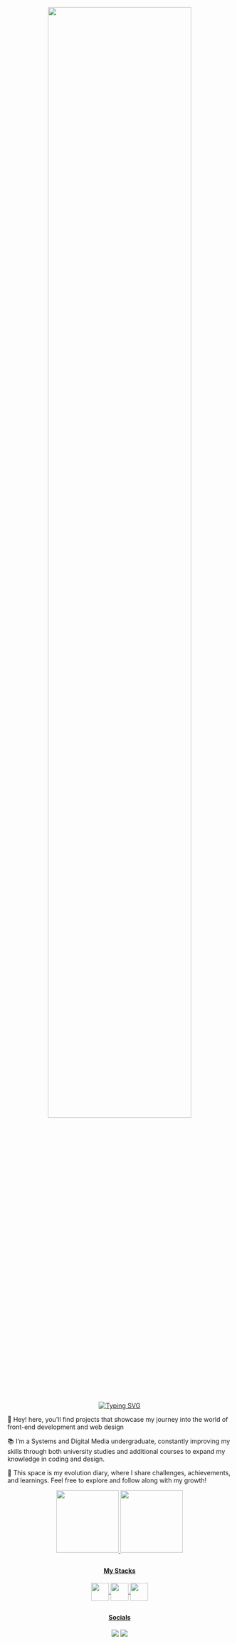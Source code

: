 
<p align=center >
<img width=80%  src="https://raw.githubusercontent.com/taiunara/taiunara/a7ef57f5a8454869959218523a84b6f3ab09dc3e/banner1.png"/>
</p>

<p align="center">
<a href="https://git.io/typing-svg"><img src="https://readme-typing-svg.demolab.com?font=Fira+Code&size=14&pause=1000&center=true&width=435&lines=+++Exploring+the+Infinite+Possibilities+of+Code+%F0%9F%9A%80" alt="Typing SVG" /></a>

<p>👋 Hey! here, you'll find projects that showcase my journey into the world of front-end development and web design </p>
<p> 📚 I’m a Systems and Digital Media undergraduate, constantly improving my skills through both university studies and additional courses to expand my knowledge in coding and design.</p>
<p> 🌱 This space is my evolution diary, where I share challenges, achievements, and learnings. Feel free to explore and follow along with my growth!</p>

<div align=center>

  <a href="https://github.com/taiunara">
  <img height="140em" src="https://github-readme-stats.vercel.app/api?username=taiunara&count_private=true&show_icons=true&theme=catppuccin_latte"/>
  <img height="140em" src="https://github-readme-stats.vercel.app/api/top-langs/?username=taiunara&layout=compact&theme=catppuccin_latte"/>

  </div>

##

<h4 align=center>My Stacks</h4>

<div display:flex gap:30px align=center>
  
  <img align=center height=40 src="https://cdn.jsdelivr.net/gh/devicons/devicon@latest/icons/javascript/javascript-original.svg" />
  <img align=center height=40 src="https://cdn.jsdelivr.net/gh/devicons/devicon@latest/icons/html5/html5-original.svg" />
  <img align=center height=40 src="https://cdn.jsdelivr.net/gh/devicons/devicon@latest/icons/css3/css3-original.svg" />
  
</div>

##

<h4 align=center>Socials</h4>

<div align=center>
  <a href="https://www.figma.com/design/Qvli5ztP4Nyl9XYF8rE1XR/Projeto-Opus?m=auto&t=OZT3oc31zlA2RpB0-1" target="_blank"><img src="https://img.shields.io/badge/Figma-F24E1E?style=for-the-badge&logo=figma&logoColor=white" target="_blank"></a>
  <a href="https://www.behance.net/anatainara1" target="_blank"><img src="https://img.shields.io/badge/Behance-0054F7?style=for-the-badge&logo=behance&logoColor=white" target="_blank"></a>

##
  
</div>

